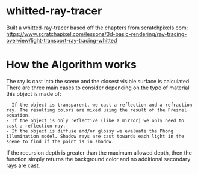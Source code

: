 # whitted-ray-tracer

Built a whitted-ray-tracer based off the chapters from scratchpixels.com: https://www.scratchapixel.com/lessons/3d-basic-rendering/ray-tracing-overview/light-transport-ray-tracing-whitted

# How the Algorithm works
The ray is cast into the scene and the closest visible surface is calculated. There are three main cases to consider depending on the type of material this object is made of:

    - If the object is transparent, we cast a reflection and a refraction ray. The resulting colors are mixed using the result of the Fresnel equation.
    - If the object is only reflective (like a mirror) we only need to cast a reflection ray.
    - If the object is diffuse and/or glossy we evaluate the Phong illumination model. Shadow rays are cast towards each light in the scene to find if the point is in shadow.

If the recursion depth is greater than the maximum allowed depth, then the function simply returns the background color and no additional secondary rays are cast.
